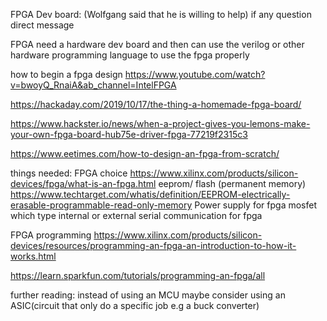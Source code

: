 FPGA Dev board: (Wolfgang said that he is willing to help)
if any question direct message

FPGA need a hardware dev board
and then can use the verilog or other hardware programming language to use the fpga properly

how to begin a fpga design
https://www.youtube.com/watch?v=bwoyQ_RnaiA&ab_channel=IntelFPGA

https://hackaday.com/2019/10/17/the-thing-a-homemade-fpga-board/


https://www.hackster.io/news/when-a-project-gives-you-lemons-make-your-own-fpga-board-hub75e-driver-fpga-77219f2315c3

https://www.eetimes.com/how-to-design-an-fpga-from-scratch/

things needed: 
FPGA choice
https://www.xilinx.com/products/silicon-devices/fpga/what-is-an-fpga.html
eeprom/ flash (permanent memory)
	https://www.techtarget.com/whatis/definition/EEPROM-electrically-erasable-programmable-read-only-memory
Power supply for fpga
mosfet which type internal or external
serial communication for fpga

FPGA programming
https://www.xilinx.com/products/silicon-devices/resources/programming-an-fpga-an-introduction-to-how-it-works.html

https://learn.sparkfun.com/tutorials/programming-an-fpga/all

further reading: 
instead of using an MCU maybe consider using an ASIC(circuit that only do a specific job e.g a buck converter)
